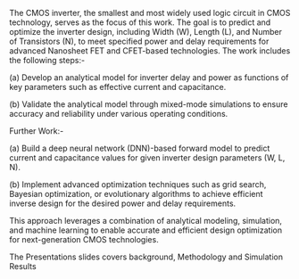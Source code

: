 The CMOS inverter, the smallest and most widely used logic circuit in CMOS technology, serves as the focus of this work. The goal is to predict and optimize the inverter design, including Width (W), Length (L), and Number of Transistors (N), to meet specified power and delay requirements for advanced Nanosheet FET and CFET-based technologies. 
The work includes the following steps:- 


(a) Develop an analytical model for inverter delay and power as functions of key parameters such as effective current and capacitance.

(b) Validate the analytical model through mixed-mode simulations to ensure accuracy and reliability under various operating conditions.

Further Work:-

(a) Build a deep neural network (DNN)-based forward model to predict current and capacitance values for given inverter design parameters (W, L, N).

(b) Implement advanced optimization techniques such as grid search, Bayesian optimization, or evolutionary algorithms to achieve efficient inverse design for the desired power and delay requirements. 

This approach leverages a combination of analytical modeling, simulation, and machine learning to enable accurate and efficient design optimization for next-generation CMOS technologies.




The Presentations slides covers background, Methodology and Simulation Results 
